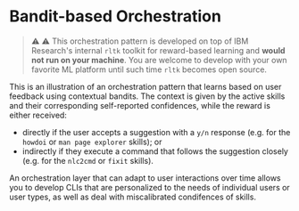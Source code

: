 # Bandit-based Orchestration

> :warning: :warning: This orchestration pattern is developed on top of IBM Research's internal `rltk` toolkit for reward-based learning and **would not run on your machine**. You are welcome to develop with your own favorite ML platform until such time `rltk` becomes open source. 

This is an illustration of an orchestration pattern that learns based on user feedback using contextual bandits. 
The context is given by the active skills and their corresponding self-reported confidences, while the reward
is either received: 

+ directly if the user accepts a suggestion with a `y/n` response (e.g. for the `howdoi` or `man page explorer` skills); or 
+ indirectly if they execute a command that follows the suggestion closely (e.g. for the `nlc2cmd` or `fixit` skills). 

An orchestration layer that can adapt to user interactions over time allows you to develop CLIs that are 
personalized to the needs of individual users or user types, as well as deal with miscalibrated 
condifences of skills.
